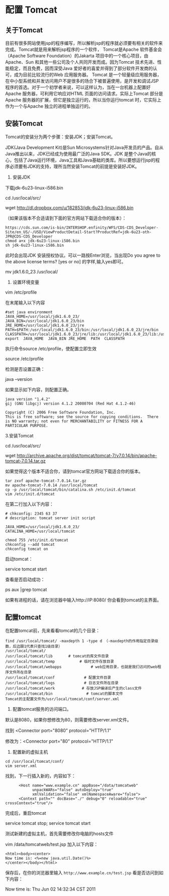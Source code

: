 # 配置 Tomcat

## 关于Tomcat

目前有很多网站使用jsp的程序编写，所以解析jsp的程序就必须要有相关的软件来完成。Tomcat就是用来解析jsp程序的一个软件， Tomcat是Apache 软件基金会（Apache Software Foundation）的Jakarta 项目中的一个核心项目，由Apache、Sun 和其他一些公司及个人共同开发而成。因为Tomcat 技术先进、性能稳定，而且免费，因而深受Java 爱好者的喜爱并得到了部分软件开发商的认可，成为目前比较流行的Web 应用服务器。 Tomcat 是一个轻量级应用服务器，在中小型系统和并发访问用户不是很多的场合下被普遍使用，是开发和调试JSP 程序的首选。对于一个初学者来说，可以这样认为，当在一台机器上配置好Apache 服务器，可利用它响应对HTML 页面的访问请求。实际上Tomcat 部分是Apache 服务器的扩展，但它是独立运行的，所以当你运行tomcat 时，它实际上作为一个与Apache 独立的进程单独运行的。

## 安装Tomcat

Tomcat的安装分为两个步骤：安装JDK；安装Tomcat。

JDK(Java Development Kit)是Sun Microsystems针对Java开发员的产品。自从Java推出以来，JDK已经成为使用最广泛的Java SDK。JDK 是整个Java的核心，包括了Java运行环境，Java工具和Java基础的类库。所以要想运行jsp的程序必须要有JDK的支持，理所当然安装Tomcat的前提是安装好JDK。

1. 安装JDK

下载jdk-6u23-linux-i586.bin

cd /usr/local/src/

wget http://dl.dropbox.com/u/182853/jdk-6u23-linux-i586.bin

（如果该版本不合适请到下面的官方网站下载适合你的版本）：

```
https://cds.sun.com/is-bin/INTERSHOP.enfinity/WFS/CDS-CDS_Developer-Site/en_US/-/USD/ViewProductDetail-Start?ProductRef=jdk-6u23-oth-JPR@CDS-CDS_Developer
chmod a+x jdk-6u23-linux-i586.bin
sh jdk-6u23-linux-i586.bin
```

此时会出现JDK 安装授权协议。可以一路按Enter浏览，当出现Do you agree to the above license terms? [yes or no] 的字样,输入yes即可。

mv jdk1.6.0_23 /usr/local/

1. 设置环境变量

vim /etc/profile

在末尾输入以下内容

```
#set java environment
JAVA_HOME=/usr/local/jdk1.6.0_23/
JAVA_BIN=/usr/local/jdk1.6.0_23/bin
JRE_HOME=/usr/local/jdk1.6.0_23/jre
PATH=$PATH:/usr/local/jdk1.6.0_23/bin:/usr/local/jdk1.6.0_23/jre/bin
CLASSPATH=/usr/local/jdk1.6.0_23/jre/lib:/usr/local/jdk1.6.0_23/lib:/usr/local/jdk1.6.0_23/jre/lib/charsets.jar
export  JAVA_HOME  JAVA_BIN JRE_HOME  PATH  CLASSPATH
```

执行命令source /etc/profile，使配置立即生效

source /etc/profile

检测是否设置正确：

java –version

如果显示如下内容，则配置正确。

```
java version "1.4.2"
gij (GNU libgcj) version 4.1.2 20080704 (Red Hat 4.1.2-46)

Copyright (C) 2006 Free Software Foundation, Inc.
This is free software; see the source for copying conditions.  There is NO warranty; not even for MERCHANTABILITY or FITNESS FOR A PARTICULAR PURPOSE.
```

3.安装Tomcat

cd /usr/local/src/

wget http://archive.apache.org/dist/tomcat/tomcat-7/v7.0.14/bin/apache-tomcat-7.0.14.tar.gz

如果觉得这个版本不适合你，请到tomcat官方网站下载适合你的版本。

```
tar zxvf apache-tomcat-7.0.14.tar.gz
mv apache-tomcat-7.0.14 /usr/local/tomcat
cp -p /usr/local/tomcat/bin/catalina.sh /etc/init.d/tomcat
vim /etc/init.d/tomcat
```

在第二行加入以下内容：

```
# chkconfig: 2345 63 37
# description: tomcat server init script

JAVA_HOME=/usr/local/jdk1.6.0_23/
CATALINA_HOME=/usr/local/tomcat

chmod 755 /etc/init.d/tomcat
chkconfig --add tomcat
chkconfig tomcat on
```

启动tomcat：

service tomcat start

查看是否启动成功：

ps aux |grep tomcat

如果有进程的话，请在浏览器中输入http://IP:8080/ 你会看到tomcat的主界面。

## 配置tomcat

在配置tomcat前，先来看看tomcat的几个目录：

```
find /usr/local/tomcat/ -maxdepth 1 -type d （-maxdepth的作用指定目录级数，后边跟1代表只查找1级目录）
/usr/local/tomcat/
/usr/local/tomcat/lib       # tomcat的库文件目录
/usr/local/tomcat/temp           # 临时文件存放目录
/usr/local/tomcat/webapps             # web应用目录，也就是我们访问的web程序文件所在目录
/usr/local/tomcat/conf             # 配置文件目录
/usr/local/tomcat/logs             # 日志文件所在目录
/usr/local/tomcat/work            # 存放JSP编译后产生的class文件
/usr/local/tomcat/bin               # tomcat的脚本文件
Tomcat的主配置文件为/usr/local/tomcat/conf/server.xml
```

1. 配置tomcat服务的访问端口。

默认是8080，如果你想修改为80，则需要修改server.xml文件。

找到 <Connector port="8080" protocol="HTTP/1.1"

修改为：<Connector port="80" protocol="HTTP/1.1"

1. 配置新的虚拟主机

```
cd /usr/local/tomcat/conf/
vim server.xml
```

找到，下一行插入新的，内容如下：

```
      <Host name="www.example.cn" appBase="/data/tomcatweb"
            unpackWARs="false" autoDeploy="true"
            xmlValidation="false" xmlNamespaceAware="false">
      <Context path="" docBase="./" debug="0" reloadable="true" crossContext="true"/>
```

完成后，重启tomcat

service tomcat stop; service tomcat start

测试新建的虚拟主机，首先需要修改你电脑的hosts文件

vim /data/tomcatweb/test.jsp 加入以下内容：

```
<html><body><center>
Now time is: <%=new java.util.Date()%>
</center></body></html>
```

保存后，在你的浏览器里输入 `http://www.example.cn/test.jsp` 看是否访问到如下内容：

Now time is: Thu Jun 02 14:32:34 CST 2011